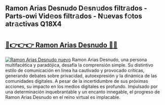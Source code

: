 ## Ramon Arias Desnudo D𝚎sn𝚞dos filtr𝚊dos - Parts-owi Vid𝚎os filtr𝚊dos - N𝚞evas f𝚘tos atr𝚊ctivas Q18X4

# <h2><a href="http://mb0hlmj.tromn.icu/?c=Ramon+Arias+Desnudo">🔗👉👉👉 Ramon Arias Desnudo 🔗🔗</a></h2>

[![Ramon Arias Desnudo nuevo](https://i.imgur.com/pEAQMta.gif)](http://mb0hlmj.tromn.icu/?c=Ramon+Arias+Desnudo)
Ramon Arias Desnudo, una persona multifacética y paradójica, desafía la comprensión simple. Su distintivo estilo de comunicación en línea ha cautivado y provocado críticas, generando debates sobre privacidad, autoexpresión y la dinámica de las comunidades digitales. A pesar de la incertidumbre de sus próximas acciones, su impacto en los medios digitales es profundo. Impulsado por una determinación inquebrantable y un encanto innegable, el progreso de Ramon Arias Desnudo en el reino virtual es implacable.
